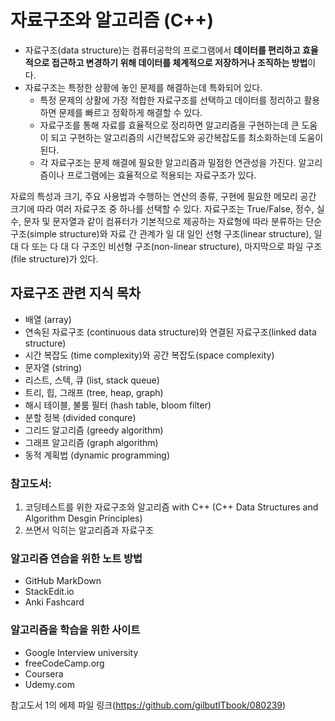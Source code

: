 # 자료구조와 알고리즘 (C++)

* 자료구조(data structure)는 컴퓨터공학의 프로그램에서 **데이터를 편리하고 효율적으로 접근하고 변경하기 위해 데이터를 체계적으로 저장하거나 조직하는 방법**이다. 
* 자료구조는 특정한 상황에 놓인 문제를 해결하는데 특화되어 있다. 
  - 특정 문제의 상활에 가장 적합한 자료구조를 선택하고 데이터를 정리하고 활용하면 문제를 빠르고 정확하게 해결할 수 있다. 
  - 자료구조를 통해 자료를 효율적으로 정리하면 알고리즘을 구현하는데 큰 도움이 되고 구현하는 알고리즘의 시간복잡도와 공간복잡도를 최소화하는데 도움이 된다. 
  - 각 자료구조는 문제 해결에 필요한 알고리즘과 밀점한 연관성을 가진다. 알고리즘이나 프로그램에는 효율적으로 적용되는 자료구조가 있다. 
 

자료의 특성과 크기, 주요 사용법과 수행하는 연산의 종류, 구현에 필요한 메모리 공간 크기에 따라 여러 자료구조 중 하나를 선택할 수 있다. 
자료구조는 True/False, 정수, 실수, 문자 및 문자열과 같이 컴퓨터가 기본적으로 제공하는 자료형에 따라 분류하는 단순 구조(simple structure)와 자료 간 관계가 일 대 일인 선형 구조(linear structure), 일 대 다 또는 다 대 다 구조인 비선형 구조(non-linear structure), 마지막으로 파일 구조(file structure)가 있다. 

## 자료구조 관련 지식 목차

- 배열 (array)
- 연속된 자료구조 (continuous data structure)와 연결된 자료구조(linked data structure)
- 시간 복잡도 (time complexity)와 공간 복잡도(space complexity)
- 문자열 (string)
- 리스트, 스텍, 큐 (list, stack queue)
- 트리, 힙, 그래프 (tree, heap, graph)
- 해시 테이블, 불룸 필터 (hash table, bloom filter)
- 분할 정복 (divided conqure)
- 그리드 알고리즘 (greedy algorithm)
- 그래프 알고리즘 (graph algorithm)
- 동적 계획법 (dynamic programming) 








### 참고도서: 
  1. 코딩테스트를 위한 자료구조와 알고리즘 with C++ (C++ Data Structures and Algorithm Desgin Principles)
  2. 쓰면서 익히는 알고리즘과 자료구조 

### 알고리즘 연습을 위한 노트 방법

  - GitHub MarkDown
  - StackEdit.io
  - Anki Fashcard
  
### 알고리즘을 학습을 위한 사이트
  - Google Interview university
  - freeCodeCamp.org
  - Coursera
  - Udemy.com

참고도서 1의 에제 파일 링크(https://github.com/gilbutITbook/080239)


